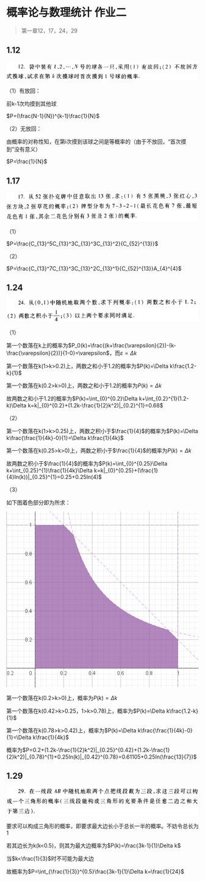 # 概率论与数理统计 作业二

> 第一章12，17，24，29

## 1.12

![1728616850197](./1728616850197.jpg)

（1）有放回：

前k-1次均摸到其他球

$P=(\frac{N-1}{N})^{k-1}\frac{1}{N}$

（2）无放回：

由概率的对称性知，在第i次摸到该球之间是等概率的（由于不放回，“首次摸到”没有意义）

$P=\frac{1}{N}$

## 1.17

![1728616877020](./1728616877020.jpg)

（1）

$P=\frac{C_{13}^5C_{13}^3C_{13}^3C_{13}^2}{C_{52}^{13}}$

（2）

$P=\frac{C_{13}^7C_{13}^3C_{13}^2C_{13}^1}{C_{52}^{13}}A_{4}^{4}$

## 1.24

![image-20241011112806236](./image-20241011112806236.png)

（1）

第一个数落在k上的概率为$P_0(k)=\frac{(k+\frac{\varepsilon}{2})-(k-\frac{\varepsilon}{2})}{1-0}=\varepsilon$，而$\varepsilon=\Delta k$

第一个数落在k(1>k>0.2)上，两数之和小于1.2的概率为$P(k)=\Delta k\frac{1.2-k}{1}$

第一个数落在k(0.2>k>0)上，两数之和小于1.2的概率为$P(k)=\Delta k$

故两数之和小于1.2的概率为$P(k)=\int_{0}^{0.2}\Delta k+\int_{0.2}^{1}(1.2-k)\Delta k=k|_{0}^{0.2}+(1.2k-\frac{1}{2}k^2)|_{0.2}^{1}=0.68$

（2）

第一个数落在k(1>k>0.25)上，两数之积小于$\frac{1}{4}$的概率为$P(k)=\Delta k\frac{\frac{1}{4k}-0}{1}=\Delta k\frac{1}{4k}$

第一个数落在k(0.25>k>0)上，两数之积小于$\frac{1}{4}$的概率为$P(k)=\Delta k$

故两数之积小于$\frac{1}{4}$的概率为$P(k)=\int_{0}^{0.25}\Delta k+\int_{0.25}^{1}\frac{1}{4k}\Delta k=k|_{0}^{0.25}+(\frac{1}{4}In(k))|_{0.25}^{1}=0.25+0.25In(4)$

（3）

如下图着色部分即为所求：

![image-20241011121653276](./image-20241011121653276.png)

第一个数落在k(0.2>k>0)上，概率为$P(k)=\Delta k$

第一个数落在k(0.42>k>0.25，1>k>0.78)上，概率为$P(k)=\Delta k\frac{1.2-k}{1}$

第一个数落在k(0.78>k>0.42)上，概率为$P(k)=\Delta k\frac{\frac{1}{4k}-0}{1}=\Delta k\frac{1}{4k}$

概率为$P=0.2+(1.2k-\frac{1}{2}k^2)|_{0.25}^{0.42}+(1.2k-\frac{1}{2}k^2)|_{0.78}^{1}+0.25In(k)|_{0.42}^{0.78}=0.61105+0.25In(\frac{13}{7})$

## 1.29

![image-20241011122559918](./image-20241011122559918.png)

要求可以构成三角形的概率，即要求最大边长小于总长一半的概率。不妨令总长为1

若其边长为k(k<0.5)，则其为最大边概率为$P(k)=\frac{3k-1}{1}\Delta k$

当$k<\frac{1}{3}$时不可能为最大边

故概率为$P=\int_{\frac{1}{3}}^{0.5}\frac{3k-1}{1}\Delta k=\frac{1}{24}$